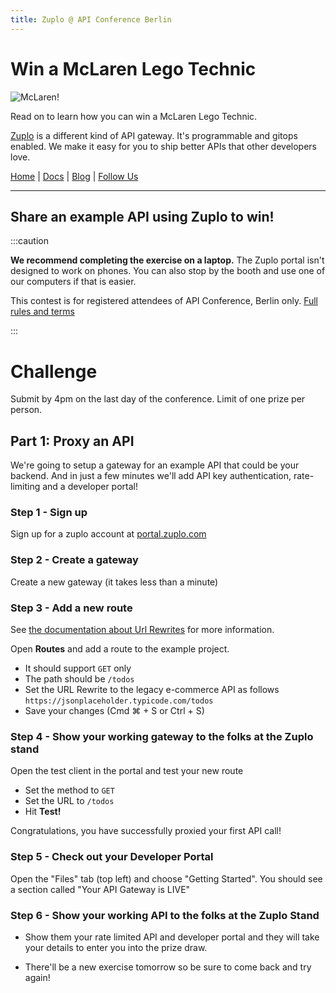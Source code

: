 ```yaml
---
title: Zuplo @ API Conference Berlin
---
```


# Win a McLaren Lego Technic

![McLaren!](./mclaren.png)

Read on to learn how you can win a McLaren Lego Technic.

[Zuplo](https://zuplo.com) is a different kind of API gateway. It's programmable and gitops enabled. We make it easy for you to ship better APIs that other developers love.

[Home](https://zuplo.com) | [Docs](/docs) | [Blog](/blog) | [Follow Us](https://twitter.com/zuplo)

---

## Share an example API using Zuplo to win!

:::caution

**We recommend completing the exercise on a laptop.** The Zuplo portal isn't designed to work on phones. You can also stop by the booth and use one of our computers if that is easier.

This contest is for registered attendees of API Conference, Berlin only.
[Full rules and terms](./conference-prize-terms.md)

:::

# Challenge

Submit by 4pm on the last day of the conference. Limit of one prize per person.

## Part 1: Proxy an API

We're going to setup a gateway for an example API that could be your backend. And in just a few minutes we'll add API key authentication, rate-limiting and a developer portal!

### Step 1 - Sign up

Sign up for a zuplo account at [portal.zuplo.com](https://portal.zuplo.com)

### Step 2 - Create a gateway

Create a new gateway (it takes less than a minute)

### Step 3 - Add a new route

See [the documentation about Url Rewrites](../handlers/url-rewrite.md) for more information.

Open **Routes** and add a route to the example project.

- It should support `GET` only
- The path should be `/todos`
- Set the URL Rewrite to the legacy e-commerce API as follows
  `https://jsonplaceholder.typicode.com/todos`
- Save your changes (Cmd ⌘ + S or Ctrl + S)

### Step 4 - Show your working gateway to the folks at the Zuplo stand

Open the test client <ApiTestConsoleTabIcon /> in the portal and test your new route

- Set the method to `GET`
- Set the URL to `/todos`
- Hit **Test!**

Congratulations, you have successfully proxied your first API call!

### Step 5 - Check out your Developer Portal

Open the "Files" tab (top left) and choose "Getting Started". You should see a section called "Your API Gateway is LIVE" 

### Step 6 - Show your working API to the folks at the Zuplo Stand

- Show them your rate limited API and developer portal and they will take your details to enter you into the prize draw.

- There'll be a new exercise tomorrow so be sure to come back and try again!
